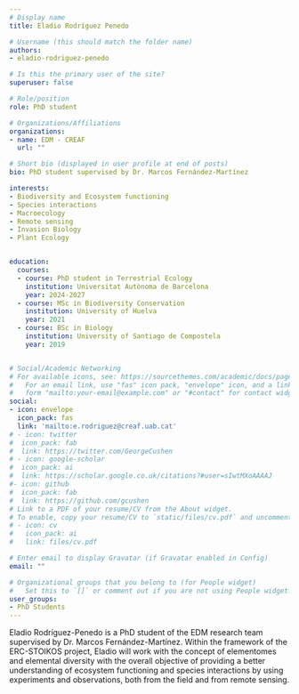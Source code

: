 ```yaml
---
# Display name
title: Eladio Rodríguez Penedo

# Username (this should match the folder name)
authors:
- eladio-rodriguez-penedo

# Is this the primary user of the site?
superuser: false

# Role/position
role: PhD student

# Organizations/Affiliations
organizations:
- name: EDM - CREAF
  url: ""

# Short bio (displayed in user profile at end of posts)
bio: PhD student supervised by Dr. Marcos Fernández-Martínez

interests:
- Biodiversity and Ecosystem functioning
- Species interactions
- Macroecology
- Remote sensing
- Invasion Biology
- Plant Ecology


education:
  courses:
  - course: PhD student in Terrestrial Ecology
    institution: Universitat Autònoma de Barcelona
    year: 2024-2027
  - course: MSc in Biodiversity Conservation
    institution: University of Huelva
    year: 2021
  - course: BSc in Biology
    institution: University of Santiago de Compostela
    year: 2019


# Social/Academic Networking
# For available icons, see: https://sourcethemes.com/academic/docs/page-builder/#icons
#   For an email link, use "fas" icon pack, "envelope" icon, and a link in the
#   form "mailto:your-email@example.com" or "#contact" for contact widget.
social:
- icon: envelope
  icon_pack: fas
  link: 'mailto:e.rodriguez@creaf.uab.cat'
# - icon: twitter
#  icon_pack: fab
#  link: https://twitter.com/GeorgeCushen
# - icon: google-scholar
#  icon_pack: ai
#  link: https://scholar.google.co.uk/citations?#user=sIwtMXoAAAAJ
#- icon: github
#  icon_pack: fab
#  link: https://github.com/gcushen
# Link to a PDF of your resume/CV from the About widget.
# To enable, copy your resume/CV to `static/files/cv.pdf` and uncomment the lines below.
# - icon: cv
#   icon_pack: ai
#   link: files/cv.pdf

# Enter email to display Gravatar (if Gravatar enabled in Config)
email: ""

# Organizational groups that you belong to (for People widget)
#   Set this to `[]` or comment out if you are not using People widget.
user_groups:
- PhD Students
---
```


Eladio Rodríguez-Penedo is a PhD student of the EDM research team supervised by Dr. Marcos Fernández-Martínez. Within the framework of the ERC-STOIKOS project, Eladio will work with the concept of elementomes and elemental diversity with the overall objective of providing a better understanding of ecosystem functioning and species interactions by using experiments and observations, both from the field and from remote sensing. 
